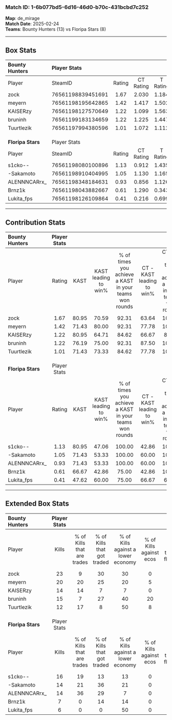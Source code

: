 ### Match ID: 1-6b077bd5-6d16-46d0-b70c-431bcbd7c252  
**Map**: de_mirage  
**Match Date**: 2025-02-24  
**Teams**: Bounty Hunters (13) vs Floripa Stars (8)  

---  

## Box Stats  

| **Bounty Hunters** | Player Stats      |        |           |          |       |       |       |         |        |      |     |
| :- | :- | :-: | :-: | :-: | :-: | :-: | :-: | :-: | :-: | :-: | :-: |
| Player             | SteamID           | Rating | CT Rating | T Rating | KAST  |  ADR  | Kills | Assists | Deaths | K/D  | HS% |
| zock               | 76561198839451691 |  1.67  |   2.030   |  1.184   | 80.95 | 115.4 |  23   |    6    |   13   | 1.77 | 39  |
| meyern             | 76561198195642865 |  1.42  |   1.417   |  1.502   | 71.43 | 87.2  |  20   |    4    |   11   | 1.82 | 50  |
| KAISERzy           | 76561198127570649 |  1.22  |   1.099   |  1.563   | 80.95 | 64.6  |  14   |    3    |   9    | 1.56 | 42  |
| bruninh            | 76561199183134659 |  1.22  |   1.225   |  1.447   | 76.19 | 79.7  |  15   |    7    |   12   | 1.25 | 80  |
| Tuurtlezik         | 76561197994380596 |  1.01  |   1.072   |  1.112   | 71.43 | 64.9  |  12   |    7    |   12   | 1.00 | 41  |
|                    |                   |        |           |          |       |       |       |         |        |      |     |
|                    |                   |        |           |          |       |       |       |         |        |      |     |
|                    |                   |        |           |          |       |       |       |         |        |      |     |
| **Floripa Stars**  | Player Stats      |        |           |          |       |       |       |         |        |      |     |
| Player             | SteamID           | Rating | CT Rating | T Rating | KAST  |  ADR  | Kills | Assists | Deaths | K/D  | HS% |
| s1cko--            | 76561198080100896 |  1.13  |   0.912   |  1.435   | 80.95 | 75.2  |  16   |    3    |   17   | 0.94 | 43  |
| -Sakamoto          | 76561198910404995 |  1.05  |   1.130   |  1.165   | 71.43 | 90.0  |  14   |    7    |   17   | 0.82 | 57  |
| ALENNNCARrx_       | 76561198348184631 |  0.93  |   0.856   |  1.126   | 71.43 | 63.6  |  14   |    6    |   18   | 0.78 | 21  |
| Brnz1k             | 76561198043882667 |  0.61  |   1.290   |  0.343   | 66.67 | 43.8  |   7   |    4    |   15   | 0.47 | 57  |
| Lukita_fps         | 76561198126109864 |  0.41  |   0.216   |  0.699   | 47.62 | 49.2  |   6   |    6    |   17   | 0.35 | 50  |
---  

## Contribution Stats  

| **Bounty Hunters** | Player Stats |       |                      |                                                        |                           |                                                             |                          |                                                            |
| :- | :-: | :-: | :-: | :-: | :-: | :-: | :-: | :-: |
| Player             |    Rating    | KAST  | KAST leading to win% | % of times you achieve a KAST in your teams won rounds | CT - KAST leading to win% | CT - % of times you achieve a KAST in your teams won rounds | T - KAST leading to win% | T - % of times you achieve a KAST in your teams won rounds |
| zock               |     1.67     | 80.95 |        70.59         |                         92.31                          |           63.64           |                           100.00                            |          83.33           |                           83.33                            |
| meyern             |     1.42     | 71.43 |        80.00         |                         92.31                          |           77.78           |                           100.00                            |          83.33           |                           83.33                            |
| KAISERzy           |     1.22     | 80.95 |        64.71         |                         84.62                          |           66.67           |                            85.71                            |          62.50           |                           83.33                            |
| bruninh            |     1.22     | 76.19 |        75.00         |                         92.31                          |           87.50           |                           100.00                            |          62.50           |                           83.33                            |
| Tuurtlezik         |     1.01     | 71.43 |        73.33         |                         84.62                          |           77.78           |                           100.00                            |          66.67           |                           66.67                            |
|                    |              |       |                      |                                                        |                           |                                                             |                          |                                                            |
|                    |              |       |                      |                                                        |                           |                                                             |                          |                                                            |
|                    |              |       |                      |                                                        |                           |                                                             |                          |                                                            |
| **Floripa Stars**  | Player Stats |       |                      |                                                        |                           |                                                             |                          |                                                            |
| Player             |    Rating    | KAST  | KAST leading to win% | % of times you achieve a KAST in your teams won rounds | CT - KAST leading to win% | CT - % of times you achieve a KAST in your teams won rounds | T - KAST leading to win% | T - % of times you achieve a KAST in your teams won rounds |
| s1cko--            |     1.13     | 80.95 |        47.06         |                         100.00                         |           42.86           |                           100.00                            |          50.00           |                           100.00                           |
| -Sakamoto          |     1.05     | 71.43 |        53.33         |                         100.00                         |           60.00           |                           100.00                            |          50.00           |                           100.00                           |
| ALENNNCARrx_       |     0.93     | 71.43 |        53.33         |                         100.00                         |           60.00           |                           100.00                            |          50.00           |                           100.00                           |
| Brnz1k             |     0.61     | 66.67 |        42.86         |                         75.00                          |           42.86           |                           100.00                            |          42.86           |                           60.00                            |
| Lukita_fps         |     0.41     | 47.62 |        60.00         |                         75.00                          |           66.67           |                            66.67                            |          57.14           |                           80.00                            |
---  

## Extended Box Stats  

| **Bounty Hunters** | Player Stats |                            |                            |                                    |                         |                              |                                 |        |                             |                                     |                          |                               |                            |
| :- | :-: | :-: | :-: | :-: | :-: | :-: | :-: | :-: | :-: | :-: | :-: | :-: | :-: |
| Player             |    Kills     | % of Kills that are trades | % of Kills that got traded | % of Kills against a lower economy | % of Kills against ecos | % of Kills that are flawless | % of Kills that are close duels | Deaths | % of Deaths that get traded | % of Deaths against a lower economy | % of Deaths against ecos | % of Deaths that are flawless | % of Deaths that are close |
| zock               |      23      |             9              |             30             |                 30                 |            0            |              70              |                4                |   13   |              8              |                 31                  |            0             |              54               |             23             |
| meyern             |      20      |             20             |             25             |                 20                 |            5            |              70              |                5                |   11   |              9              |                 27                  |            0             |              82               |             9              |
| KAISERzy           |      14      |             14             |             7              |                 7                  |            0            |              71              |               14                |   9    |             33              |                 22                  |            0             |              78               |             0              |
| bruninh            |      15      |             7              |             27             |                 40                 |           20            |              40              |                0                |   12   |             33              |                 25                  |            8             |              67               |             0              |
| Tuurtlezik         |      12      |             17             |             8              |                 50                 |            8            |              67              |                8                |   12   |             25              |                 17                  |            0             |              58               |             17             |
|                    |              |                            |                            |                                    |                         |                              |                                 |        |                             |                                     |                          |                               |                            |
|                    |              |                            |                            |                                    |                         |                              |                                 |        |                             |                                     |                          |                               |                            |
|                    |              |                            |                            |                                    |                         |                              |                                 |        |                             |                                     |                          |                               |                            |
| **Floripa Stars**  | Player Stats |                            |                            |                                    |                         |                              |                                 |        |                             |                                     |                          |                               |                            |
| Player             |    Kills     | % of Kills that are trades | % of Kills that got traded | % of Kills against a lower economy | % of Kills against ecos | % of Kills that are flawless | % of Kills that are close duels | Deaths | % of Deaths that get traded | % of Deaths against a lower economy | % of Deaths against ecos | % of Deaths that are flawless | % of Deaths that are close |
| s1cko--            |      16      |             19             |             13             |                 13                 |            0            |              63              |                6                |   17   |             18              |                  6                  |            0             |              59               |             0              |
| -Sakamoto          |      14      |             21             |             36             |                 21                 |            0            |              50              |               29                |   17   |             24              |                 12                  |            0             |              47               |             18             |
| ALENNNCARrx_       |      14      |             36             |             29             |                 7                  |            0            |              71              |                0                |   18   |             17              |                 11                  |            0             |              89               |             0              |
| Brnz1k             |      7       |             0              |             14             |                 14                 |            0            |              71              |                0                |   15   |             33              |                  7                  |            0             |              53               |             0              |
| Lukita_fps         |      6       |             0              |             0              |                 50                 |            0            |              83              |               17                |   17   |             18              |                  6                  |            0             |              71               |             12             |
